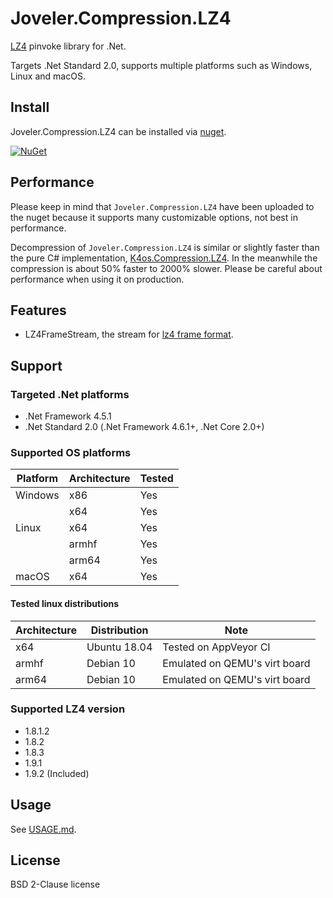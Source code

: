 # Joveler.Compression.LZ4

[LZ4](https://github.com/lz4/lz4) pinvoke library for .Net.

Targets .Net Standard 2.0, supports multiple platforms such as Windows, Linux and macOS.

## Install

Joveler.Compression.LZ4 can be installed via [nuget](https://www.nuget.org/packages/Joveler.Compression.LZ4/).

[![NuGet](https://buildstats.info/nuget/Joveler.Compression.LZ4)](https://www.nuget.org/packages/Joveler.Compression.LZ4)

## Performance

Please keep in mind that `Joveler.Compression.LZ4` have been uploaded to the nuget because it supports many customizable options, not best in performance.

Decompression of `Joveler.Compression.LZ4` is similar or slightly faster than the pure C# implementation, [K4os.Compression.LZ4](https://github.com/MiloszKrajewski/K4os.Compression.LZ4). In the meanwhile the compression is about 50% faster to 2000% slower. Please be careful about performance when using it on production.

## Features

- LZ4FrameStream, the stream for [lz4 frame format](https://github.com/lz4/lz4/blob/master/doc/lz4_Frame_format.md).

## Support

### Targeted .Net platforms

- .Net Framework 4.5.1
- .Net Standard 2.0 (.Net Framework 4.6.1+, .Net Core 2.0+)

### Supported OS platforms

| Platform | Architecture | Tested |
|----------|--------------|--------|
| Windows  | x86          | Yes    |
|          | x64          | Yes    |
| Linux    | x64          | Yes    |
|          | armhf        | Yes    |
|          | arm64        | Yes    |
| macOS    | x64          | Yes    |

#### Tested linux distributions

| Architecture  | Distribution | Note |
|---------------|--------------|------|
| x64           | Ubuntu 18.04 | Tested on AppVeyor CI         |
| armhf         | Debian 10    | Emulated on QEMU's virt board |
| arm64         | Debian 10    | Emulated on QEMU's virt board |

### Supported LZ4 version

- 1.8.1.2
- 1.8.2
- 1.8.3
- 1.9.1
- 1.9.2 (Included)

## Usage

See [USAGE.md](./USAGE.md).

## License

BSD 2-Clause license
